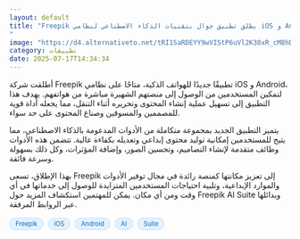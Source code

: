 ```yaml
---
layout: default
title: "Freepik يطلق تطبيق جوال بتقنيات الذكاء الاصطناعي لنظامي iOS و Android
"
image: "https://d4.alternativeto.net/tRI1SaRDEYY9wVIStP6uVl2K38xR_cM8hDDwoRsIPtg/rs:fill:1520:760:0/g:ce:0:0/YWJzOi8vZGlzdC9jb250ZW50LzE3NTI3NjI4NzQ1NTMucG5n.png"
category: تطبيقات
date: 2025-07-17T14:34:34
---
```


أطلقت شركة Freepik تطبيقًا جديدًا للهواتف الذكية، متاحًا على نظامي iOS و Android، لتمكين المستخدمين من الوصول إلى منصتهم الشهيرة مباشرة من هواتفهم. يهدف هذا التطبيق إلى تسهيل عملية إنشاء المحتوى وتحريره أثناء التنقل، مما يجعله أداة قوية للمصممين والمسوقين وصناع المحتوى على حد سواء.

يتميز التطبيق الجديد بمجموعة متكاملة من الأدوات المدعومة بالذكاء الاصطناعي، مما يتيح للمستخدمين إمكانية توليد محتوى إبداعي وتعديله بكفاءة عالية. تتضمن هذه الأدوات وظائف متقدمة لإنشاء التصاميم، وتحسين الصور، وإضافة المؤثرات، وكل ذلك بسهولة وسرعة فائقة.

بهذا الإطلاق، تسعى Freepik إلى تعزيز مكانتها كمنصة رائدة في مجال توفير الأدوات والموارد الإبداعية، وتلبية احتياجات المستخدمين المتزايدة للوصول إلى خدماتها في أي وقت ومن أي مكان. يمكن للمهتمين استكشاف المزيد حول Freepik AI Suite وبدائلها عبر الروابط المرفقة.

<div style="margin-top:2px; margin-bottom:2px;"><a href="https://bidjadraft.github.io/?query=Freepik" style="background:#e3f2fd; color:#1565c0; font-size:80%; border-radius:12px; padding:3px 10px; margin:2px 4px 2px 0; display:inline-block; border:1px solid #bbdefb; text-decoration:none;">Freepik</a> <a href="https://bidjadraft.github.io/?query=iOS" style="background:#e3f2fd; color:#1565c0; font-size:80%; border-radius:12px; padding:3px 10px; margin:2px 4px 2px 0; display:inline-block; border:1px solid #bbdefb; text-decoration:none;">iOS</a> <a href="https://bidjadraft.github.io/?query=Android" style="background:#e3f2fd; color:#1565c0; font-size:80%; border-radius:12px; padding:3px 10px; margin:2px 4px 2px 0; display:inline-block; border:1px solid #bbdefb; text-decoration:none;">Android</a> <a href="https://bidjadraft.github.io/?query=AI" style="background:#e3f2fd; color:#1565c0; font-size:80%; border-radius:12px; padding:3px 10px; margin:2px 4px 2px 0; display:inline-block; border:1px solid #bbdefb; text-decoration:none;">AI</a> <a href="https://bidjadraft.github.io/?query=Suite" style="background:#e3f2fd; color:#1565c0; font-size:80%; border-radius:12px; padding:3px 10px; margin:2px 4px 2px 0; display:inline-block; border:1px solid #bbdefb; text-decoration:none;">Suite</a></div><br><br>
